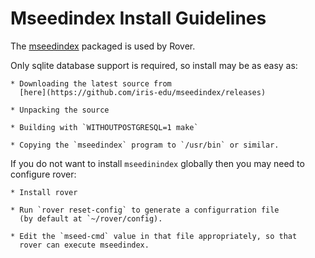 
# Mseedindex Install Guidelines

The [mseedindex](https://github.com/iris-edu/mseedindex) packaged is
used by Rover.

Only sqlite database support is required, so install may be as easy
as:

    * Downloading the latest source from
      [here](https://github.com/iris-edu/mseedindex/releases)

    * Unpacking the source

    * Building with `WITHOUTPOSTGRESQL=1 make`

    * Copying the `mseedindex` program to `/usr/bin` or similar.

If you do not want to install `mseedinindex` globally then you may
need to configure rover:

    * Install rover

    * Run `rover reset-config` to generate a configurration file
      (by default at `~/rover/config).

    * Edit the `mseed-cmd` value in that file appropriately, so that
      rover can execute mseedindex.
